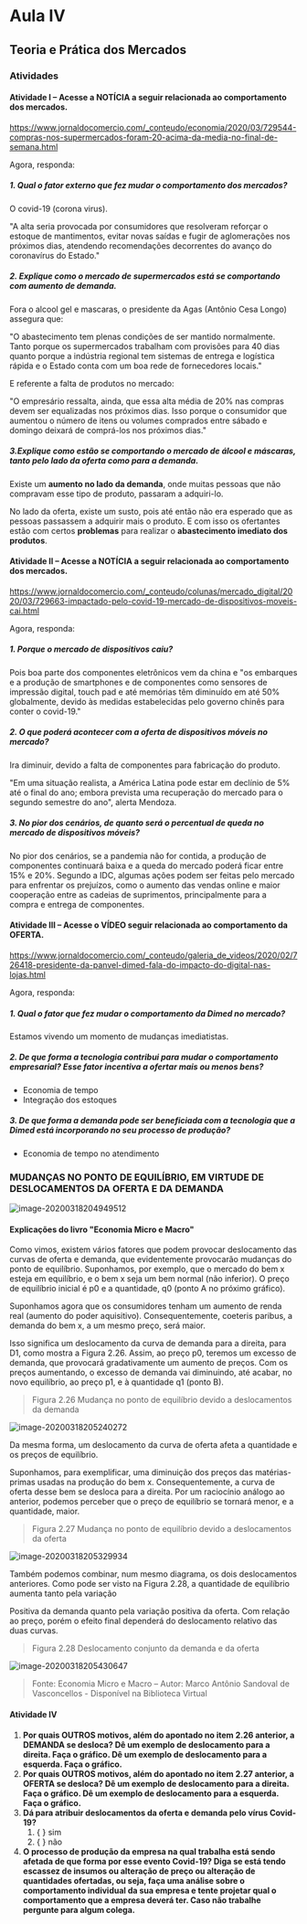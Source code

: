 # Aula IV

## Teoria e Prática dos Mercados

### Atividades

#### Atividade I – Acesse a NOTÍCIA a seguir relacionada ao comportamento dos mercados. 

https://www.jornaldocomercio.com/_conteudo/economia/2020/03/729544-compras-nos-supermercados-foram-20-acima-da-media-no-final-de-semana.html

Agora, responda: 

##### 1. Qual o fator externo que fez mudar o comportamento dos mercados? 

O covid-19 (corona virus).

"A alta seria provocada por consumidores que resolveram reforçar o estoque de mantimentos, evitar novas saídas e fugir de aglomerações nos próximos dias, atendendo recomendações decorrentes do avanço do coronavírus do Estado."

##### 2. Explique como o mercado de supermercados está se comportando com aumento de demanda. 

Fora o alcool gel e mascaras, o presidente da Agas (Antônio Cesa Longo) assegura que:

"O abastecimento tem plenas condições de ser mantido normalmente. Tanto porque os supermercados trabalham com provisões para 40 dias quanto porque a indústria regional tem sistemas de entrega e logística rápida e o Estado conta com um boa rede de fornecedores locais."

E referente a falta de produtos no mercado: 

"O empresário ressalta, ainda, que essa alta média de 20% nas compras devem ser equalizadas nos próximos dias. Isso porque o consumidor que aumentou o número de itens ou volumes comprados entre sábado e domingo deixará de comprá-los nos próximos dias."

##### 3.Explique como estão se comportando o mercado de álcool e máscaras, tanto pelo lado da oferta como para a demanda. 

Existe um **aumento no lado da demanda**, onde muitas pessoas que não compravam esse tipo de produto, passaram a adquiri-lo.

No lado da oferta, existe um susto, pois até então não era esperado que as pessoas passassem a adquirir mais o produto. E com isso os ofertantes estão com certos **problemas** para realizar o **abastecimento imediato dos produtos**.

#### Atividade II – Acesse a NOTÍCIA a seguir relacionada ao comportamento dos mercados.

https://www.jornaldocomercio.com/_conteudo/colunas/mercado_digital/2020/03/729663-impactado-pelo-covid-19-mercado-de-dispositivos-moveis-cai.html

Agora, responda: 

##### 1. Porque o mercado de dispositivos caiu? 

Pois boa parte dos componentes eletrônicos vem da china e "os embarques e a produção de smartphones e de componentes como sensores de impressão digital, touch pad e até memórias têm diminuído em até 50% globalmente, devido às medidas estabelecidas pelo governo chinês para conter o covid-19."

##### 2. O que poderá acontecer com a oferta de dispositivos móveis no mercado? 

Ira diminuir, devido a falta de componentes para fabricação do produto.

"Em uma situação realista, a América Latina pode estar em declínio de 5% até o final do ano; embora prevista uma recuperação do mercado para o segundo semestre do ano", alerta Mendoza.

##### 3. No pior dos cenários, de quanto será o percentual de queda no mercado de dispositivos móveis?

No pior dos cenários, se a pandemia não for contida, a produção de componentes continuará baixa e a queda do mercado poderá ficar entre 15% e 20%. Segundo a IDC, algumas ações podem ser feitas pelo mercado para enfrentar os prejuízos, como o aumento das vendas online e maior cooperação entre as cadeias de suprimentos, principalmente para a compra e entrega de componentes.

#### Atividade III – Acesse o VÍDEO seguir relacionada ao comportamento da OFERTA. 

https://www.jornaldocomercio.com/_conteudo/galeria_de_videos/2020/02/726418-presidente-da-panvel-dimed-fala-do-impacto-do-digital-nas-lojas.html

Agora, responda: 

##### 1. Qual o fator que fez mudar o comportamento da Dimed no mercado? 

Estamos vivendo um momento de mudanças imediatistas.

##### 2. De que forma a tecnologia contribui para mudar o comportamento empresarial? Esse fator incentiva a ofertar mais ou menos bens? 

- Economia de tempo
- Integração dos estoques

##### 3. De que forma a demanda pode ser beneficiada com a tecnologia que a Dimed está incorporando no seu processo de produção?

- Economia de tempo no atendimento

### MUDANÇAS NO PONTO DE EQUILÍBRIO, EM VIRTUDE DE DESLOCAMENTOS DA OFERTA E DA DEMANDA

![image-20200318204949512](image-20200318204949512.png)

#### Explicações do livro "Economia Micro e Macro"

Como vimos, existem vários fatores que podem provocar deslocamento das curvas de oferta e demanda, que evidentemente provocarão mudanças do ponto de equilíbrio. Suponhamos, por exemplo, que o mercado do bem x esteja em equilíbrio, e o bem x seja um bem normal (não inferior). O preço de equilíbrio inicial é p0 e a quantidade, q0 (ponto A no próximo gráfico).

Suponhamos agora que os consumidores tenham um aumento de renda real (aumento do poder aquisitivo). Consequentemente, coeteris paribus, a demanda do bem x, a um mesmo preço, será maior. 

Isso significa um deslocamento da curva de demanda para a direita, para D1, como mostra a Figura 2.26. Assim, ao preço p0, teremos um excesso de demanda, que provocará gradativamente um aumento de preços. Com os preços aumentando, o excesso de demanda vai diminuindo, até acabar, no novo equilíbrio, ao preço p1, e à quantidade q1 (ponto B). 

> Figura 2.26 Mudança no ponto de equilíbrio devido a deslocamentos da demanda

![image-20200318205240272](image-20200318205240272.png)

Da mesma forma, um deslocamento da curva de oferta afeta a quantidade e os preços de equilíbrio. 

Suponhamos, para exemplificar, uma diminuição dos preços das matérias-primas usadas na produção do bem x. Consequentemente, a curva de oferta desse bem se desloca para a direita. Por um raciocínio análogo ao anterior, podemos perceber que o preço de equilíbrio se tornará menor, e a quantidade, maior. 

> Figura 2.27 Mudança no ponto de equilíbrio devido a deslocamentos da oferta

![image-20200318205329934](image-20200318205329934.png)

Também podemos combinar, num mesmo diagrama, os dois deslocamentos anteriores. Como pode ser visto na Figura 2.28, a quantidade de equilíbrio aumenta tanto pela variação 

Positiva da demanda quanto pela variação positiva da oferta. Com relação ao preço, porém o efeito final dependerá do deslocamento relativo das duas curvas. 

> Figura 2.28 Deslocamento conjunto da demanda e da oferta

![image-20200318205430647](image-20200318205430647.png)

> Fonte: Economia Micro e Macro – Autor: Marco Antônio Sandoval de Vasconcellos - Disponível na Biblioteca Virtual

#### Atividade IV 

1. **Por quais OUTROS motivos, além do apontado no item 2.26 anterior, a DEMANDA se desloca? Dê um exemplo de deslocamento para a direita. Faça o gráfico. Dê um exemplo de deslocamento para a esquerda. Faça o gráfico.** 
2. **Por quais OUTROS motivos, além do apontado no item 2.27 anterior, a OFERTA se desloca? Dê um exemplo de deslocamento para a direita. Faça o gráfico. Dê um exemplo de deslocamento para a esquerda. Faça o gráfico.** 
3. **Dá para atribuir deslocamentos da oferta e demanda pelo vírus Covid-19?** 
   1. { } sim 
   2. { } não 
4. **O processo de produção da empresa na qual trabalha está sendo afetada de que forma por esse evento Covid-19? Diga se está tendo escassez de insumos ou alteração de preço ou alteração de quantidades ofertadas, ou seja, faça uma análise sobre o comportamento individual da sua empresa e tente projetar qual o comportamento que a empresa deverá ter. Caso não trabalhe pergunte para algum colega.**